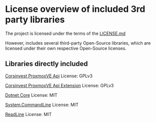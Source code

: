 # License overview of included 3rd party libraries

The project is licensed under the terms of the [LICENSE.md](LICENSE.md)

However, includes several third-party Open-Source libraries, which are licensed under their own respective Open-Source licenses.

## Libraries directly included

[Corsinvest ProxmoxVE Api](https://github.com/Corsinvest/cv4pve-api-dotnet)
License: GPLv3

[Corsinvest ProxmoxVE Api Extension](https://github.com/Corsinvest/cv4pve-api-dotnet)
License: GPLv3

[Dotnet Core](https://github.com/dotnet/core)
License: MIT

[System.CommandLine](https://github.com/dotnet/command-line-api)
License: MIT

[ReadLine](https://github.com/tonerdo/readline)
License: MIT
